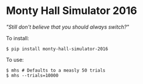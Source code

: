 Monty Hall Simulator 2016
=========================

*"Still don't believe that you should always switch?"*

To install:

```
$ pip install monty-hall-simulator-2016
```

To use:

```
$ mhs # Defaults to a measly 50 trials
$ mhs --trials=10000
```
